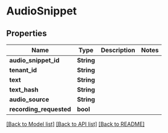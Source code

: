 # AudioSnippet

## Properties

Name | Type | Description | Notes
------------ | ------------- | ------------- | -------------
**audio_snippet_id** | **String** |  | 
**tenant_id** | **String** |  | 
**text** | **String** |  | 
**text_hash** | **String** |  | 
**audio_source** | **String** |  | 
**recording_requested** | **bool** |  | 

[[Back to Model list]](../README.md#documentation-for-models) [[Back to API list]](../README.md#documentation-for-api-endpoints) [[Back to README]](../README.md)


